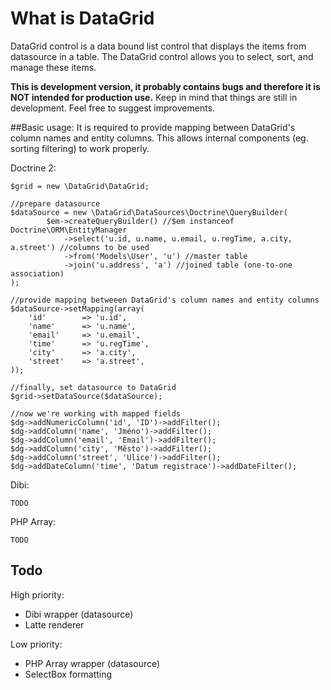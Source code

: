 What is DataGrid
================
DataGrid control is a data bound list control that displays the items from datasource in a table. The DataGrid control allows you to select, sort, and manage these items.

**This is development version, it probably contains bugs and therefore it is NOT intended for production use.**
Keep in mind that things are still in development.
Feel free to suggest improvements.

##Basic usage:
It is required to provide mapping between DataGrid's column names and entity columns. This allows internal components (eg. sorting filtering) to work properly.

Doctrine 2:

    $grid = new \DataGrid\DataGrid;

    //prepare datasource
    $dataSource = new \DataGrid\DataSources\Doctrine\QueryBuilder(
    		$em->createQueryBuilder() //$em instanceof Doctrine\ORM\EntityManager
    			->select('u.id, u.name, u.email, u.regTime, a.city, a.street') //columns to be used
    			->from('Models\User', 'u') //master table
    			->join('u.address', 'a') //joined table (one-to-one association)
    );

    //provide mapping betweeen DataGrid's column names and entity columns
    $dataSource->setMapping(array(
    	'id'		=> 'u.id',
    	'name'		=> 'u.name',
    	'email'		=> 'u.email',
    	'time'		=> 'u.regTime',
    	'city'		=> 'a.city',
    	'street'	=> 'a.street',
    ));

    //finally, set datasource to DataGrid
    $grid->setDataSource($dataSource);

    //now we're working with mapped fields
    $dg->addNumericColumn('id', 'ID')->addFilter();
    $dg->addColumn('name', 'Jméno')->addFilter();
    $dg->addColumn('email', 'Email')->addFilter();
    $dg->addColumn('city', 'Město')->addFilter();
    $dg->addColumn('street', 'Ulice')->addFilter();
    $dg->addDateColumn('time', 'Datum registrace')->addDateFilter();

Dibi:

    TODO

PHP Array:

    TODO

Todo
----
High priority:
 - Dibi wrapper (datasource)
 - Latte renderer

Low priority:
 - PHP Array wrapper (datasource)
 - SelectBox formatting